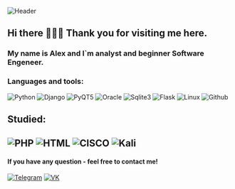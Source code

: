  ![Header](https://github.com/leucochloris/leucochloris/blob/main/assets/68747470733a2f2f696d616765732e73717561726573706163652d63646e2e636f6d2f636f6e74656e742f76312f3533336166353530653462306133326265306234633735382f313437383031343235323034332d365337344c3151424a464d564c3643564.gif)
## Hi there 👋👋👋 Thank you for visiting me here.
### My name is Alex and I\`m analyst and beginner Software Engeneer.
### Languages and tools: 
![Python](https://img.shields.io/badge/-Python-black?style=plastic&logo=Python) 
![Django](https://img.shields.io/badge/-Django-green?style=plastic&logo=Django)
![PyQT5](https://img.shields.io/badge/-PyQT5-red?style=plastic&logo=Python) 
![Oracle](https://img.shields.io/badge/-Oracle-grey?style=plastic&logo=Oracle) 
![Sqlite3](https://img.shields.io/badge/-Sqlite3-purple?style=plastic&logo=Oracle)
![Flask](https://img.shields.io/badge/-Flask-orange?style=plastic&logo=Flask) 
![Linux](https://img.shields.io/badge/-Linux-blue?style=plastic&logo=Linux)
![Github](https://img.shields.io/badge/-Github-pink?style=plastic&logo=Github)
## Studied:
![PHP](https://img.shields.io/badge/-PHP-green?style=plastic&logo=PHP)
![HTML](https://img.shields.io/badge/-HTML5-green?style=plastic&logo=HTML5)
![CISCO](https://img.shields.io/badge/-CISCO-green?style=plastic&logo=CISCO)
![Kali](https://img.shields.io/badge/-Linux/Kali-blue?style=plastic&logo=linux)
-----
#### If you have any question - feel free to contact me! 
[![Telegram](https://img.shields.io/badge/-Telegram-black?style=plastic&logo=Telegram)](https://t.me/leucochloris)
[![VK](https://img.shields.io/badge/-VK-black?style=plastic&logo=VK)](https://vk.com/funnymanalex)
